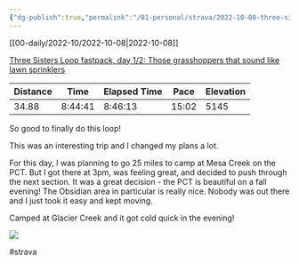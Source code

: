 ```yaml
---
{"dg-publish":true,"permalink":"/01-personal/strava/2022-10-08-three-sisters-loop-fastpack-day-1-2-those-grasshoppers-that-sound-like-lawn-sprinklers/"}
---
```



[[00-daily/2022-10/2022-10-08\|2022-10-08]]

[Three Sisters Loop fastpack, day 1/2: Those grasshoppers that sound like lawn sprinklers](https://www.strava.com/activities/7942770781)

| Distance | Time    | Elapsed Time | Pace  | Elevation |
| -------- | ------- | ------------ | ----- | --------- |
| 34.88    | 8:44:41 | 8:46:13      | 15:02 | 5145      |


So good to finally do this loop!

This was an interesting trip and I changed my plans a lot.

For this day, I was planning to go 25 miles to camp at Mesa Creek on the PCT. But I got there at 3pm, was feeling great, and decided to push through the next section. It was a great decision - the PCT is beautiful on a fall evening! The Obsidian area in particular is really nice. Nobody was out there and I just took it easy and kept moving.

Camped at Glacier Creek and it got cold quick in the evening!
    
![](https://dgtzuqphqg23d.cloudfront.net/Hiy4b0onUMvhby2Nyj8GtuSe9Rmn48g33PNRW260zuI-768x576.jpg)

    

#strava
